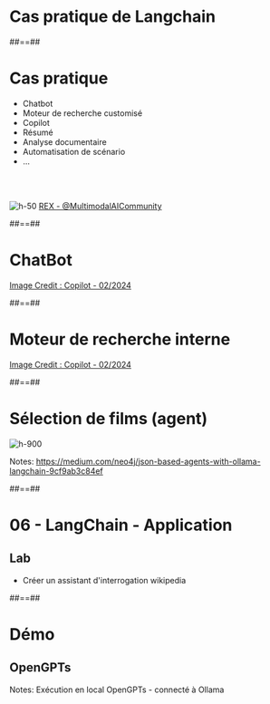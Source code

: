 <!-- .slide: class="transition"-->

# Cas pratique de Langchain

##==##

<!-- .slide:-->

# Cas pratique

* Chatbot
* Moteur de recherche customisé
* Copilot
* Résumé
* Analyse documentaire
* Automatisation de scénario
* ...

<br><br>

![h-50](assets/images/youtube.png) [REX - @MultimodalAICommunity](https://www.youtube.com/@MultimodalAICommunity)

##==##

<!-- .slide: data-background="./assets/images/chatbot_2.jpg" class="transition mask quote-slide" -->

# ChatBot

[Image Credit : Copilot - 02/2024](https://copilot.microsoft.com/)
<!-- .element: class="credits" -->

##==##

<!-- .slide: data-background="./assets/images/search_intern.jpg" class="transition mask quote-slide" -->

# Moteur de recherche interne

[Image Credit : Copilot - 02/2024](https://copilot.microsoft.com/)
<!-- .element: class="credits" -->

##==##

<!-- .slide: class="full-center" -->

# Sélection de films (agent)

![h-900](./assets/images/movie-selection.png)

Notes:
https://medium.com/neo4j/json-based-agents-with-ollama-langchain-9cf9ab3c84ef

##==##

<!-- .slide:  class="exercice"-->

# 06 - LangChain - Application

## Lab

* Créer un assistant d'interrogation wikipedia

##==##

<!-- .slide: class="transition"-->

# Démo

## OpenGPTs

Notes:
Exécution en local OpenGPTs - connecté à Ollama
